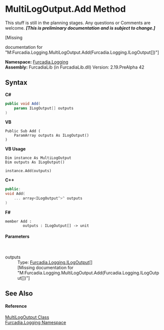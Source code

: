 # MultiLogOutput.Add Method 
This stuff is still in the planning stages. Any questions or Comments are welcome. _**\[This is preliminary documentation and is subject to change.\]**_

\[Missing <summary> documentation for "M:Furcadia.Logging.MultiLogOutput.Add(Furcadia.Logging.ILogOutput[])"\]

**Namespace:**&nbsp;<a href="N_Furcadia_Logging">Furcadia.Logging</a><br />**Assembly:**&nbsp;FurcadiaLib (in FurcadiaLib.dll) Version: 2.19.PreAlpha 42

## Syntax

**C#**<br />
``` C#
public void Add(
	params ILogOutput[] outputs
)
```

**VB**<br />
``` VB
Public Sub Add ( 
	ParamArray outputs As ILogOutput()
)
```

**VB Usage**<br />
``` VB Usage
Dim instance As MultiLogOutput
Dim outputs As ILogOutput()

instance.Add(outputs)
```

**C++**<br />
``` C++
public:
void Add(
	... array<ILogOutput^>^ outputs
)
```

**F#**<br />
``` F#
member Add : 
        outputs : ILogOutput[] -> unit 

```


#### Parameters
&nbsp;<dl><dt>outputs</dt><dd>Type: <a href="T_Furcadia_Logging_ILogOutput">Furcadia.Logging.ILogOutput</a>[]<br />\[Missing <param name="outputs"/> documentation for "M:Furcadia.Logging.MultiLogOutput.Add(Furcadia.Logging.ILogOutput[])"\]</dd></dl>

## See Also


#### Reference
<a href="T_Furcadia_Logging_MultiLogOutput">MultiLogOutput Class</a><br /><a href="N_Furcadia_Logging">Furcadia.Logging Namespace</a><br />